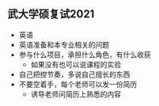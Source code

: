 ## 武大学硕复试2021

- 英语
- 英语准备和本专业相关的问题
- 参与什么项目，承担什么角色，有什么收获
  - 如果没有也可以说课程的实验
- 自己把控节奏，多说自己擅长的东西
- 不要空着手，每个老师可以发一份简历
  - 诱导老师问简历上熟悉的内容



